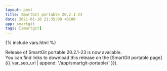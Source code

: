 ```yaml
---
layout: post
title: SmartGit portable 20.2.1-23
date: 2021-01-10 21:35:00 +0100
app: smartgit
tags: [smartgit]
---
```

{% include vars.html %}

Release of SmartGit portable 20.2.1-23 is now available.<br />
You can find links to download this release on the [SmartGit portable page]({{ var_seo_url | append: '/app/smartgit-portable/' }}).
